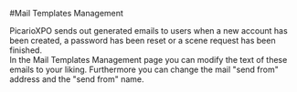 #Mail Templates Management

PicarioXPO sends out generated emails to users when a new account has been created, a password has been reset or a scene request has been finished.<br/>
In the Mail Templates Management page you can modify the text of these emails to your liking. Furthermore you can change the mail "send from" address and the "send from" name.
